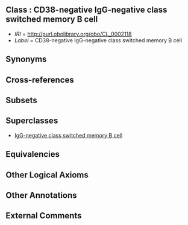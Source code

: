 
## Class : CD38-negative IgG-negative class switched memory B cell

 * *IRI* = http://purl.obolibrary.org/obo/CL_0002118
 * *Label* = CD38-negative IgG-negative class switched memory B cell

## Synonyms


## Cross-references


## Subsets


## Superclasses

 * [IgG-negative class switched memory B cell](../../CL/17/CL_0002117.md)

## Equivalencies


## Other Logical Axioms


## Other Annotations


## External Comments

